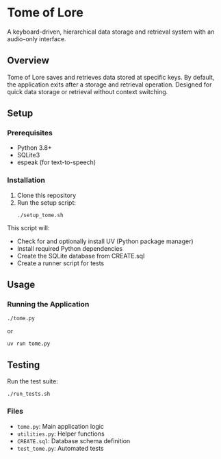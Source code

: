 # Tome of Lore

A keyboard-driven, hierarchical data storage and retrieval system with an audio-only interface.

## Overview

Tome of Lore saves and retrieves data stored at specific keys. By default, the application exits after a storage and retrieval operation. Designed for quick data storage or retrieval without context switching.


## Setup

### Prerequisites

- Python 3.8+
- SQLite3
- espeak (for text-to-speech)

### Installation

1. Clone this repository
2. Run the setup script:
   ```
   ./setup_tome.sh
   ```

This script will:
- Check for and optionally install UV (Python package manager)
- Install required Python dependencies
- Create the SQLite database from CREATE.sql
- Create a runner script for tests

## Usage

### Running the Application

```
./tome.py
```

or 

```
uv run tome.py
```

## Testing

Run the test suite:
```
./run_tests.sh
```

### Files

- `tome.py`: Main application logic
- `utilities.py`: Helper functions
- `CREATE.sql`: Database schema definition
- `test_tome.py`: Automated tests
